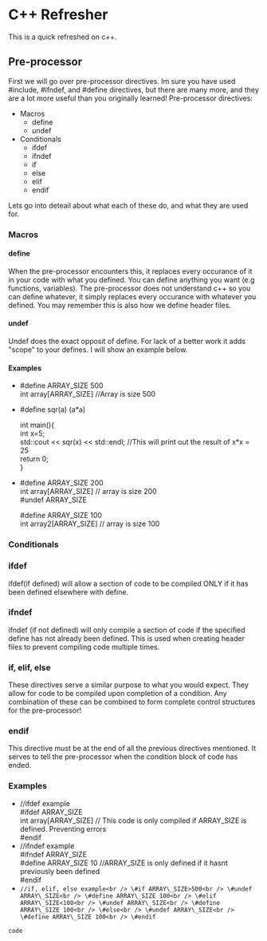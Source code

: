 # C++ Refresher

This is a quick refreshed on c++.

## Pre-processor
First we will go over pre-processor directives.
Im sure you have used \#include, \#ifndef, and \#define directives, but there are many more, and they are a lot more useful than you originally learned!
Pre-processor directives:
- Macros
    - define
    - undef
- Conditionals
    - ifdef
    - ifndef
    - if
    - else
    - elif
    - endif
    
Lets go into deteail about what each of these do, and what they are used for.

### Macros
#### define
When the pre-processor encounters this, it replaces every occurance of it in your code with what you defined. You can define anything you want (e.g functions, variables). The pre-processor does not understand c++ so you can define whatever, it simply replaces every occurance with whatever you defined. You may remember this is also how we define header files.
#### undef
Undef does the exact opposit of define. For lack of a better work it adds "scope" to your defines. I will show an example below.
#### Examples
* \#define ARRAY\_SIZE 500 <br />
  int array[ARRAY\_SIZE] //Array is size 500
* \#define sqr(a) (a*a)<br />
  
  int main(){<br />
    int x=5;<br />
    std::cout << sqr(x) << std::endl; //This will print out the result of x*x = 25<br />
    return 0;<br />
  }
* \#define ARRAY\_SIZE 200<br />
    int array[ARRAY\_SIZE] // array is size 200<br />
  \#undef ARRAY\_SIZE<br />

  \#define ARRAY\_SIZE 100<br />
  int array2[ARRAY\_SIZE] // array is size 100

### Conditionals
### ifdef
ifdef(if defined) will allow a section of code to be compiled ONLY if it has been defined elsewhere with define.
### ifndef
ifndef (if not defined) will only compile a section of code if the specified define has not already been defined. This is used when creating header files to prevent compiling code multiple times.
### if, elif, else
These directives serve a similar purpose to what you would expect. They allow for code to be compiled upon completion of a condition. Any combination of these can be combined to form complete control structures for the pre-processor!
### endif
This directive must be at the end of all the previous directives mentioned. It serves to tell the pre-processor when the condition block of code has ended.

### Examples
* //ifdef example<br />
    \#ifdef ARRAY\_SIZE<br />
    int array[ARRAY\_SIZE] // This code is only compiled if ARRAY\_SIZE is defined. Preventing errors <br />
    \#endif
* //ifndef example<br />
    \#ifndef ARRAY\_SIZE<br />
    \#define ARRAY\_SIZE 10 //ARRAY\_SIZE is only defined if it hasnt previously been defined<br />
    \#endif
* `//if, elif, else example<br />
   \#if ARRAY\_SIZE>500<br />
    \#undef ARRAY\_SIZE<br />
    \#define ARRAY\_SIZE 100<br />
    \#elif ARRAY\_SIZE<100<br />
    \#undef ARRAY\_SIZE<br />
    \#define ARRAY\_SIZE 100<br />
    \#else<br />
    \#undef ARRAY\_SIZE<br />
    \#define ARRAY\_SIZE 100<br />
    \#endif`

`code`
